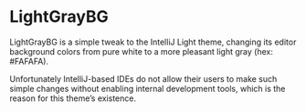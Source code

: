# LightGrayBG
LightGrayBG is a simple tweak to the IntelliJ Light theme, changing its editor background colors from pure white to a more pleasant light gray (hex: #FAFAFA).

Unfortunately IntelliJ-based IDEs do not allow their users to make such simple changes without enabling internal development tools, which is the reason for this theme’s existence.
